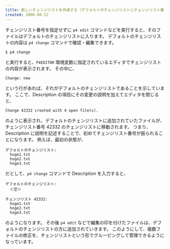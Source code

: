 ```yaml
---
title: 新しいチェンジリストを作成する（デフォルトのチェンジリストにチェンジリスト番号を付ける）
created: 2006-08-22
---
```


チェンジリスト番号を指定せずに `p4 edit` コマンドなどを実行すると、そのファイルはデフォルトのチェンジリストに入ります。
デフォルトのチェンジリストの内容は `p4 change` コマンドで確認・編集できます。

~~~
$ p4 change
~~~

と実行すると、`P4EDITOR` 環境変数に指定されているエディタでチェンジリストの内容が表示されます。
その中に、

~~~
Change: new
~~~

という行があれば、それがデフォルトのチェンジリストであることを示しています。
ここで、Description の項目にその変更の説明を加えてエディタを閉じると、

~~~
Change 42332 created with 4 open file(s).
~~~

のように表示され、デフォルトのチェンジリストに追加されていたファイルが、チェンジリスト番号 42332 のチェンジリストに移動されます。
つまり、Description に説明を記述することで、初めてチェンジリスト番号が振られることになります。
例えば、最初の状態が、

~~~
デフォルトのチェンジリスト:
  hoge1.txt
  hoge2.txt
  hoge3.txt
~~~

だとして、`p4 change` コマンドで Description を入力すると、

~~~
デフォルトのチェンジリスト:
  ＜空＞

チェンジリスト 42332:
  hoge1.txt
  hoge2.txt
  hoge3.txt
~~~

のようになります。
その後 `p4 edit` などで編集の印を付けたファイルは、デフォルトのチェンジリストの方に追加されていきます。
このようにして、複数ファイルの修正を、チェンジリストという形でグルーピングして管理できるようになっています。

